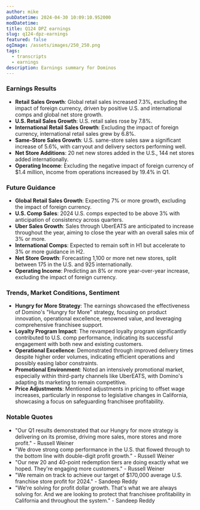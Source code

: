 ```yaml
---
author: mike
pubDatetime: 2024-04-30 10:09:10.952000
modDatetime: 
title: Q124 DPZ earnings
slug: q124-dpz-earnings
featured: false
ogImage: /assets/images/250_250.png
tags:
  - transcripts
  - earnings
description: Earnings summary for Dominos
---
```

### Earnings Results
- **Retail Sales Growth**: Global retail sales increased 7.3%, excluding the impact of foreign currency, driven by positive U.S. and international comps and global net store growth.
- **U.S. Retail Sales Growth**: U.S. retail sales rose by 7.8%.
- **International Retail Sales Growth**: Excluding the impact of foreign currency, international retail sales grew by 6.8%.
- **Same-Store Sales Growth**: U.S. same-store sales saw a significant increase of 5.6%, with carryout and delivery sectors performing well.
- **Net Store Additions**: 20 net new stores added in the U.S., 144 net stores added internationally.
- **Operating Income**: Excluding the negative impact of foreign currency of $1.4 million, income from operations increased by 19.4% in Q1.

### Future Guidance
- **Global Retail Sales Growth**: Expecting 7% or more growth, excluding the impact of foreign currency.
- **U.S. Comp Sales**: 2024 U.S. comps expected to be above 3% with anticipation of consistency across quarters.
- **Uber Sales Growth**: Sales through UberEATS are anticipated to increase throughout the year, aiming to close the year with an overall sales mix of 3% or more.
- **International Comps**: Expected to remain soft in H1 but accelerate to 3% or more guidance in H2.
- **Net Store Growth**: Forecasting 1,100 or more net new stores, split between 175 in the U.S. and 925 internationally.
- **Operating Income**: Predicting an 8% or more year-over-year increase, excluding the impact of foreign currency.

### Trends, Market Conditions, Sentiment
- **Hungry for More Strategy**: The earnings showcased the effectiveness of Domino's "Hungry for More" strategy, focusing on product innovation, operational excellence, renowned value, and leveraging comprehensive franchisee support.
- **Loyalty Program Impact**: The revamped loyalty program significantly contributed to U.S. comp performance, indicating its successful engagement with both new and existing customers.
- **Operational Excellence**: Demonstrated through improved delivery times despite higher order volumes, indicating efficient operations and possibly easing labor constraints.
- **Promotional Environment**: Noted an intensively promotional market, especially within third-party channels like UberEATS, with Domino's adapting its marketing to remain competitive.
- **Price Adjustments**: Mentioned adjustments in pricing to offset wage increases, particularly in response to legislative changes in California, showcasing a focus on safeguarding franchisee profitability.

### Notable Quotes
- "Our Q1 results demonstrated that our Hungry for more strategy is delivering on its promise, driving more sales, more stores and more profit." - Russell Weiner
- "We drove strong comp performance in the U.S. that flowed through to the bottom line with double-digit profit growth." - Russell Weiner
- "Our new 20 and 40-point redemption tiers are doing exactly what we hoped. They're engaging more customers." - Russell Weiner
- "We remain on track to achieve our target of $170,000 average U.S. franchise store profit for 2024." - Sandeep Reddy
- "We're solving for profit dollar growth. That's what we are always solving for. And we are looking to protect that franchisee profitability in California and throughout the system." - Sandeep Reddy